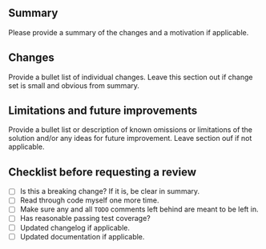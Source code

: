 ## Summary

Please provide a summary of the changes and a motivation if applicable.

## Changes

Provide a bullet list of individual changes. Leave this section out if change
set is small and obvious from summary.

## Limitations and future improvements

Provide a bullet list or description of known omissions or limitations of the
solution and/or any ideas for future improvement. Leave section ouf if
not applicable.

## Checklist before requesting a review

- [ ] Is this a breaking change? If it is, be clear in summary.
- [ ] Read through code myself one more time.
- [ ] Make sure any and all `TODO` comments left behind are meant to be left in.
- [ ] Has reasonable passing test coverage?
- [ ] Updated changelog if applicable.
- [ ] Updated documentation if applicable.
